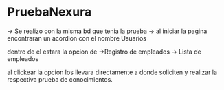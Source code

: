 # PruebaNexura
-> Se realizo con la misma bd que tenia la prueba 
-> al iniciar la pagina encontraran un acordion con el nombre Usuarios 

dentro de el estara la opcion de 
->Registro de empleados
-> Lista de empleados

al clickear la opcion los llevara directamente a donde soliciten y realizar la respectiva prueba de conocimientos.




